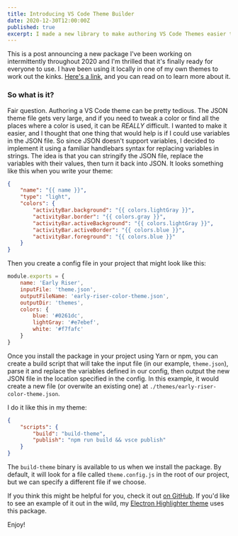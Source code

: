 ```yaml
---
title: Introducing VS Code Theme Builder
date: 2020-12-30T12:00:00Z
published: true
excerpt: I made a new library to make authoring VS Code Themes easier to manage. Check it out!
---
```


This is a post announcing a new package I've been working on intermittently throughout 2020 and I'm thrilled that it's finally ready for everyone to use. I have been using it locally in one of my own themes to work out the kinks. [Here's a link](https://www.npmjs.com/package/@two-beards/vscode-theme-builder), and you can read on to learn more about it.

### So what is it?

Fair question. Authoring a VS Code theme can be pretty tedious. The JSON theme file gets very large, and if you need to tweak a color or find all the places where a color is used, it can be *REALLY* difficult. I wanted to make it easier, and I thought that one thing that would help is if I could use variables in the JSON file. So since JSON doesn't support variables, I decided to implement it using a familiar handlebars syntax for replacing variables in strings. The idea is that you can stringify the JSON file, replace the variables with their values, then turn it back into JSON. It looks something like this when you write your theme:

```json
{
    "name": "{{ name }}",
    "type": "light",
    "colors": {
        "activityBar.background": "{{ colors.lightGray }}",
        "activityBar.border": "{{ colors.gray }}",
        "activityBar.activeBackground": "{{ colors.lightGray }}",
        "activityBar.activeBorder": "{{ colors.blue }}",
        "activityBar.foreground": "{{ colors.blue }}"
    }
}
```

Then you create a config file in your project that might look like this:

```js
module.exports = {
    name: 'Early Riser',
    inputFile: 'theme.json',
    outputFileName: 'early-riser-color-theme.json',
    outputDir: 'themes',
    colors: {
        blue: '#0261dc',
        lightGray: '#e7ebef',
        white: '#f7fafc'
    }
}
```

Once you install the package in your project using Yarn or npm, you can create a build script that will take the input file (in our example, `theme.json`), parse it and replace the variables defined in our config, then output the new JSON file in the location specified in the config. In this example, it would create a new file (or overwite an existing one) at `./themes/early-riser-color-theme.json`.

I do it like this in my theme:

```json
{
    "scripts": {
        "build": "build-theme",
        "publish": "npm run build && vsce publish"
    }
}
```

The `build-theme` binary is available to us when we install the package. By default, it will look for a file called `theme.config.js` in the root of our project, but we can specify a different file if we choose.

If you think this might be helpful for you, check it out [on GitHub](https://github.com/two-beards/vscode-theme-builder). If you'd like to see an example of it out in the wild, my [Electron Highlighter theme](https://github.com/mikemcbride/vscode-electron-highlighter) uses this package.

Enjoy!

